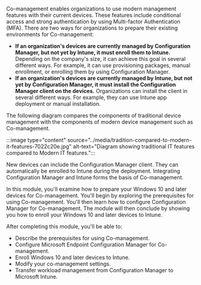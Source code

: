 Co-management enables organizations to use modern management features with their current devices. These features include conditional access and strong authentication by using Multi-factor Authentication (MFA). There are two ways for organizations to prepare their existing environments for Co-management:

 -  **If an organization's devices are currently managed by Configuration Manager, but not yet by Intune, it must enroll them to Intune.** Depending on the company's size, it can achieve this goal in several different ways. For example, it can use provisioning packages, manual enrollment, or enrolling them by using Configuration Manager.
 -  **If an organization's devices are currently managed by Intune, but not yet by Configuration Manager, it must install the Configuration Manager client on the devices.** Organizations can install the client in several different ways. For example, they can use Intune app deployment or manual installation.

The following diagram compares the components of traditional device management with the components of modern device management such as Co-management.

:::image type="content" source="../media/tradition-compared-to-modern-it-features-7022c20e.jpg" alt-text="Diagram showing traditional IT features compared to Modern IT features.":::


New devices can include the Configuration Manager client. They can automatically be enrolled to Intune during the deployment. Integrating Configuration Manager and Intune forms the basis of Co-management.

In this module, you'll examine how to prepare your Windows 10 and later devices for Co-management. You'll begin by exploring the prerequisites for using Co-management. You'll then learn how to configure Configuration Manager for Co-management. The module will then conclude by showing you how to enroll your Windows 10 and later devices to Intune.

After completing this module, you'll be able to:

 -  Describe the prerequisites for using Co-management.
 -  Configure Microsoft Endpoint Configuration Manager for Co-management.
 -  Enroll Windows 10 and later devices to Intune.
 -  Modify your co-management settings.
 -  Transfer workload management from Configuration Manager to Microsoft Intune.
